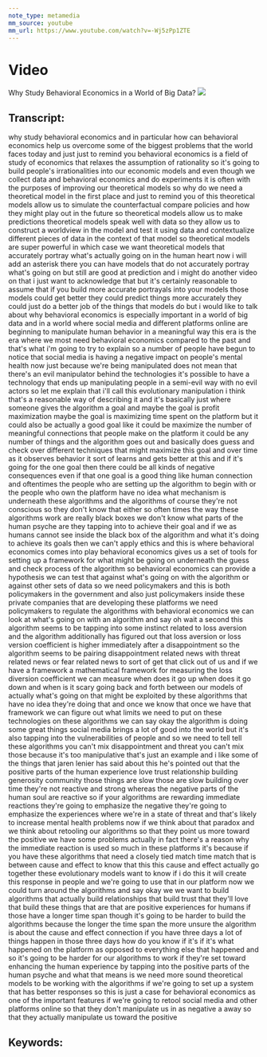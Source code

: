 ```yaml
---
note_type: metamedia
mm_source: youtube
mm_url: https://www.youtube.com/watch?v=-Wj5zPp1ZTE
---
```


# Video
Why Study Behavioral Economics in a World of Big Data?
![](https://www.youtube.com/watch?v=-Wj5zPp1ZTE)

## Transcript:
why study behavioral economics and in
particular
how can behavioral economics help us
overcome some of the biggest problems
that the world faces
today and just just to remind you
behavioral economics is a field of study
of economics
that relaxes the assumption of
rationality
so it's going to build people's
irrationalities
into our economic models and even though
we collect
data and behavioral economics and do
experiments it is often with the
purposes of
improving our theoretical models so
why do we need a theoretical model in
the first place and just to remind you
of this
theoretical models allow us to simulate
the counterfactual
compare policies and how they might play
out in the future so theoretical models
allow us to make predictions
theoretical models speak well with data
so they allow us to
construct a worldview in the model and
test it
using data and contextualize different
pieces of data in the context of that
model so theoretical models
are super powerful in which case we want
theoretical models
that accurately portray what's actually
going on in the human heart
now i will add an asterisk there you can
have models that
do not accurately portray what's going
on but still
are good at prediction and i might do
another video on that
i just want to acknowledge that but it's
certainly reasonable to assume that if
you build more accurate
portrayals into your models those models
could get
better they could predict things more
accurately they could just do a better
job of the things that models do
but i would like to talk about why
behavioral economics is
especially important in a world of big
data
and in a world where social media and
different platforms online are beginning
to manipulate human behavior
in a meaningful way this era is the era
where we most
need behavioral economics compared to
the past
and that's what i'm going to try to
explain so a number of people have begun
to notice
that social media is having a negative
impact on people's mental health
now just because we're being manipulated
does not mean
that there's an evil manipulator behind
the technologies it's
possible to have a technology that
ends up manipulating people in a
semi-evil way
with no evil actors so let me explain
that
i'll call this evolutionary manipulation
i think that's a
reasonable way of describing it and it's
basically just where
someone gives the algorithm a goal and
maybe the goal is profit maximization
maybe the goal is maximizing time spent
on the platform
but it could also be actually a good
goal like it could be
maximize the number of meaningful
connections
that people make on the platform it
could be any number of things
and the algorithm goes out and
basically does guess and check over
different techniques that might
maximize this goal and over time as it
observes behavior it sort of learns and
gets better at this
and if it's going for the one goal then
there could be
all kinds of negative consequences even
if that one goal is
a good thing like human connection and
oftentimes the people who are setting up
the algorithm to begin with or the
people who own the platform
have no idea what mechanism is
underneath these algorithms and the
algorithms of course they're not
conscious so they don't know that either
so often times the way these algorithms
work are really black boxes
we don't know what parts of the human
psyche are they
tapping into to achieve their goal and
if we as humans cannot see inside the
black box of the algorithm and what it's
doing
to achieve its goals then we
can't apply ethics and this is where
behavioral economics comes into play
behavioral economics gives us a set of
tools
for setting up a framework for what
might be going on
underneath the guess and check process
of the algorithm
so behavioral economics can provide a
hypothesis
we can test that against what's going on
with the algorithm or against
other sets of data so we need
policymakers and this is both
policymakers
in the government and also just
policymakers inside these private
companies that are developing these
platforms
we need policymakers to regulate the
algorithms
with behavioral economics we can look at
what's going on with an algorithm
and say oh wait a second this algorithm
seems to be tapping into some instinct
related to loss aversion
and the algorithm additionally has
figured out
that loss aversion or loss version
coefficient is higher
immediately after a disappointment so
the algorithm
seems to be pairing disappointment
related news
with threat related news or fear related
news to sort of get that
click out of us and
if we have a framework a mathematical
framework for measuring the loss
diversion coefficient
we can measure when does it go up when
does it go down
and when is it scary
going back and forth between our models
of actually what's going on that
might be exploited by these algorithms
that have no idea they're doing that
and once we know that once we have that
framework
we can figure out what limits we need to
put
on these technologies on these
algorithms we can say okay the algorithm
is doing some great things
social media brings a lot of good into
the world but it's also tapping into the
vulnerabilities of people
and so we need to tell tell these
algorithms
you can't mix disappointment and threat
you can't mix those because it's too
manipulative
that's just an example and i like some
of the things that jaren lenier has said
about this
he's pointed out that the positive parts
of the human experience
love trust relationship building
generosity community those things
are slow those are slow building over
time
they're not reactive and strong whereas
the negative parts of the human soul
are reactive so if your algorithms are
rewarding
immediate reactions they're going to
emphasize the negative
they're going to emphasize the
experiences
where we're in a state of threat and
that's likely
to increase mental health problems now
if we think about that paradox and we
think about
retooling our algorithms so that they
point us more toward the positive we
have some problems actually
in fact there's a reason why the
immediate reaction
is used so much in these platforms it's
because
if you have these algorithms that need a
closely tied
match time match that is between cause
and effect
to know that this this cause and effect
actually go together
these evolutionary models want to know
if i do this
it will create this response in people
and we're going to use that in our
platform
now we could turn around the algorithms
and say okay we
we want to build algorithms that
actually build
relationships that build trust that
they'll love that build these things
that are
that are positive experiences for humans
if those have a longer time span though
it's going to be
harder to build the algorithms because
the longer the time span
the more unsure the algorithm is about
the cause and effect connection if you
have three days a lot of things happen
in those three days
how do you know if it's if it's what
happened on the platform as opposed to
everything else that happened and so
it's going to be
harder for our algorithms to work if
they're
set toward enhancing the human
experience by tapping into the positive
parts
of the human psyche and what that means
is we need
more sound theoretical models to be
working with the algorithms
if we're going to set up a system that
has better
responses so this is just a case
for behavioral economics as one of the
important features if we're going to
retool
social media and other platforms online
so that they don't manipulate us in as
negative a away so that they actually
manipulate us toward the positive


## Keywords:
